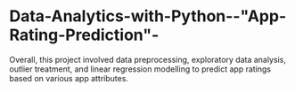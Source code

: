 # Data-Analytics-with-Python--"App-Rating-Prediction"-
Overall, this project involved data preprocessing, exploratory data analysis, outlier treatment, and linear regression modelling to predict app ratings based on various app attributes.
